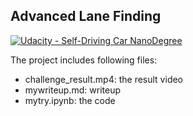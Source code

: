 ## Advanced Lane Finding
[![Udacity - Self-Driving Car NanoDegree](https://s3.amazonaws.com/udacity-sdc/github/shield-carnd.svg)](http://www.udacity.com/drive)

The project includes following files:
* challenge_result.mp4: the result video
* mywriteup.md: writeup
* mytry.ipynb: the code
